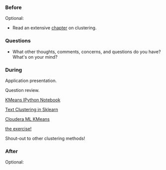### Before

Optional:

 * Read an extensive [chapter](http://www-users.cs.umn.edu/~kumar/dmbook/ch8.pdf) on clustering.


### Questions

 * What other thoughts, comments, concerns, and questions do you have? What's on your mind?


### During

Application presentation.

Question review.

[KMeans IPython Notebook](http://nbviewer.ipython.org/github/temporaer/tutorial_ml_gkbionics/blob/master/2%20-%20KMeans.ipynb)

[Text Clustering in Sklearn](http://scikit-learn.org/dev/auto_examples/document_clustering.html)

[Cloudera ML KMeans](http://blog.cloudera.com/blog/2013/03/cloudera_ml_data_science_tools/)

[the exercise!](https://github.com/arahuja/GADS7/tree/master/src/lesson12/kmeans)

Shout-out to other clustering methods!


### After

Optional:
